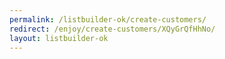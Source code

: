 ```yaml
---
permalink: /listbuilder-ok/create-customers/
redirect: /enjoy/create-customers/XQyGrQfHhNo/
layout: listbuilder-ok
---
```

